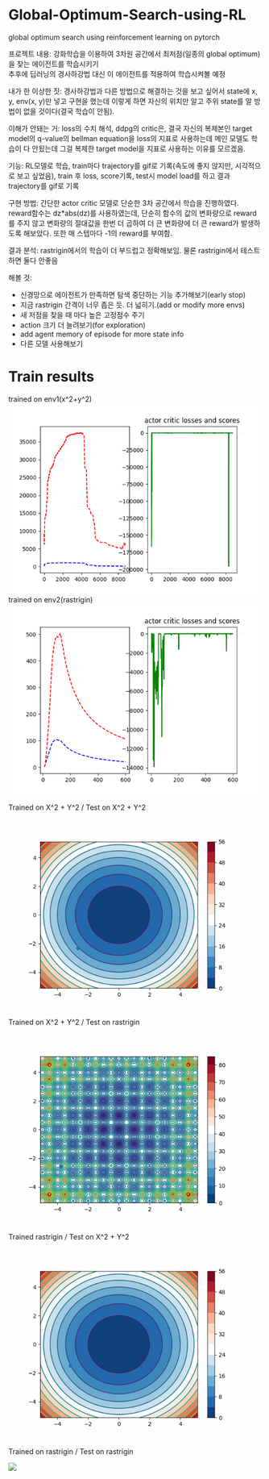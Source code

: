 # Global-Optimum-Search-using-RL
global optimum search using reinforcement learning on pytorch  

프로젝트 내용: 강화학습을 이용하여 3차원 공간에서 최저점(일종의 global optimum)을 찾는 에이전트를 학습시키기  
추후에 딥러닝의 경사하강법 대신 이 에이전트를 적용하여 학습시켜볼 예정  

내가 한 이상한 짓: 경사하강법과 다른 방법으로 해결하는 것을 보고 싶어서 state에 x, y, env(x, y)만 넣고
구현을 했는데 이렇게 하면 자신의 위치만 알고 주위 state를 알 방법이 없을 것이다(결국 학습이 안됨).  

이해가 안돼는 거: loss의 수치 해석, ddpg의 critic은, 결국 자신의 복제본인 target model의 q-value의 bellman equation을
loss의 지표로 사용하는데 메인 모델도 학습이 다 안됬는데 그걸 복제한 target model을 지표로 사용하는 이유를 모르겠음.  

기능: RL모델로 학습, train마다 trajectory를 gif로 기록(속도에 좋지 않지만, 시각적으로 보고 싶었음), train 후 loss, score기록, test시
model load를 하고 결과 trajectory를 gif로 기록

구현 방법: 간단한 actor critic 모델로 단순한 3차 공간에서 학습을 진행하였다. reward함수는 dz*abs(dz)를 사용하였는데, 단순히 
함수의 값의 변화량으로 reward를 주지 않고 변화량의 절대값을 한번 더 곱하여 더 큰 변화량에 더 큰 reward가 발생하도록 해보았다. 또한 매
스텝마다 -1의 reward를 부여함.

결과 분석: rastrigin에서의 학습이 더 부드럽고 정확해보임. 물론 rastrigin에서 테스트하면 둘다 안좋음

해볼 것:
+ 신경망으로 에이전트가 만족하면 탐색 중단하는 기능 추가해보기(early stop)
+ 지금 rastrigin 간격이 너무 좁은 듯. 더 넓히기.(add or modify more envs)
+ 새 저점을 찾을 때 마다 높은 고정점수 주기
+ action 크기 더 늘려보기(for exploration)
+ add agent memory of episode for more state info
+ 다른 모델 사용해보기


# Train results

trained on env1(x^2+y^2)
![](https://github.com/kyle1213/Global-Optimum-Search-using-RL/blob/main/train%20result/env1.png)  
trained on env2(rastrigin)
![](https://github.com/kyle1213/Global-Optimum-Search-using-RL/blob/main/train%20result/env2.png)

Trained on X^2 + Y^2 / Test on X^2 + Y^2  

![](https://github.com/kyle1213/Global-Optimum-Search-using-RL/blob/main/gifs/env1%20env1.gif)

Trained on X^2 + Y^2 / Test on rastrigin  

![](https://github.com/kyle1213/Global-Optimum-Search-using-RL/blob/main/gifs/env1%20env2.gif)  


Trained rastrigin / Test on X^2 + Y^2  

![](https://github.com/kyle1213/Global-Optimum-Search-using-RL/blob/main/gifs/env2%20env1.gif)

Trained on rastrigin / Test on rastrigin  

![](https://github.com/kyle1213/Global-Optimum-Search-using-RL/blob/main/gifs/env2%20env2.gif)


